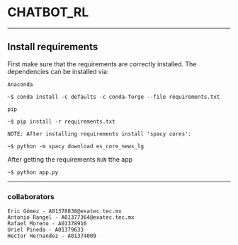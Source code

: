 # CHATBOT_RL
---
## Install requirements
First make sure that the requirements are correctly installed. The dependencies can be installed via: 

`Anaconda`

```shell
~$ conda install -c defaults -c conda-forge --file requirements.txt
```

`pip`

```shell
~$ pip install -r requirements.txt
```
`NOTE: After installing requirements install 'spacy cores': `

```shell
~$ python -m spacy download es_core_news_lg
```
After getting the requirements `RUN` tthe app

```shell
~$ python app.py
```
---
### collaborators
    Eric Gómez - A01378838@exatec.tec.mx
    Antonio Rangel - A01377364@exatec.tec.mx
    Rafael Moreno - A01378916  
    Uriel Pineda - A01379633
    Hector Hernandez - A01374009
